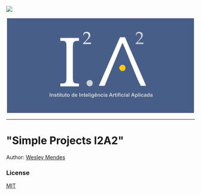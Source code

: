 ![](src/logo.png)
<p align="center">
   <a href="https://github.com/WesGtoX/Simple-Projects-I2A2">
     <img src="I2A2-logo.png" alt="Simple-Projects-I2A2" title="Simple-Projects-I2A2" width="500">
   </a>
</p>

-----------------

# "Simple Projects I2A2"

Author: [Wesley Mendes](https://github.com/WesGtoX)

### License ###

[MIT](LICENSE)
